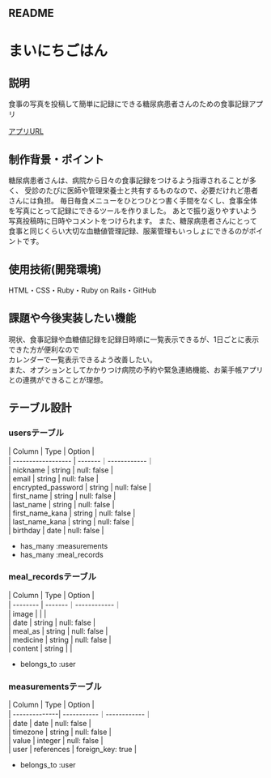 ## README

# まいにちごはん  

## 説明  
食事の写真を投稿して簡単に記録にできる糖尿病患者さんのための食事記録アプリ  
  
[アプリURL](https://original-app-30589.herokuapp.com/)
  
## 制作背景・ポイント  
糖尿病患者さんは、病院から日々の食事記録をつけるよう指導されることが多く、
受診のたびに医師や管理栄養士と共有するものなので、必要だけれど患者さんには負担。
毎日毎食メニューをひとつひとつ書く手間をなくし、食事全体を写真にとって記録にできるツールを作りました。
あとで振り返りやすいよう写真投稿時に日時やコメントをつけられます。
また、糖尿病患者さんにとって食事と同じくらい大切な血糖値管理記録、服薬管理もいっしょにできるのがポイントです。  
  
## 使用技術(開発環境)  
HTML・CSS・Ruby・Ruby on Rails・GitHub  
  
## 課題や今後実装したい機能  
現状、食事記録や血糖値記録を記録日時順に一覧表示できるが、1日ごとに表示できた方が便利なので  
カレンダーで一覧表示できるよう改善したい。  
また、オプションとしてかかりつけ病院の予約や緊急連絡機能、お薬手帳アプリとの連携ができることが理想。  


## テーブル設計

### usersテーブル
  
| Column             | Type   | Option      |  
| ------------------ | -------｜------------｜  
| nickname           | string | null: false |  
| email              | string | null: false |  
| encrypted_password | string | null: false |  
| first_name         | string | null: false |  
| last_name          | string | null: false |  
| first_name_kana    | string | null: false |  
| last_name_kana     | string | null: false |  
| birthday           | date   | null: false |  
  
- has_many :measurements  
- has_many :meal_records  

  
### meal_recordsテーブル  
  
| Column   | Type   | Option      |  
| -------- | -------｜------------｜  
| image    |        |             |  
| date     | string | null: false |  
| meal_as  | string | null: false |  
| medicine | string | null: false |  
| content  | string |             |  
  
- belongs_to :user  

  
### measurementsテーブル  

| Column        | Type       | Option      |  
| --------------| -----------｜------------｜  
| date          | date       | null: false |  
| timezone      | string     | null: false |  
| value         | integer    | null: false |  
| user          | references | foreign_key: true |  
  
- belongs_to :user  
